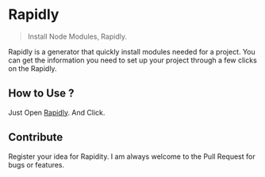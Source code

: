 # Rapidly
> Install Node Modules, Rapidly.  

Rapidly is a generator that quickly install modules needed for a project.
You can get the information you need to set up your project through a few clicks on the Rapidly.

## How to Use ?
Just Open [Rapidly](https://hg-pyun.github.io/rapidly). And Click.

## Contribute
Register your idea for Rapidity. 
I am always welcome to the Pull Request for bugs or features.
